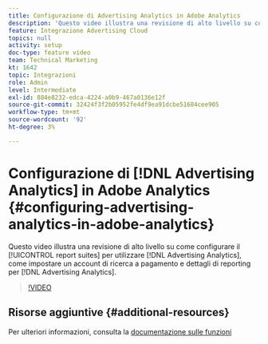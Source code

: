 ```yaml
---
title: Configurazione di Advertising Analytics in Adobe Analytics
description: 'Questo video illustra una revisione di alto livello su come configurare le suite di rapporti per utilizzare Advertising Analytics, come impostare un account di ricerca a pagamento e i dettagli di reporting per Advertising Analytics. '
feature: Integrazione Advertising Cloud
topics: null
activity: setup
doc-type: feature video
team: Technical Marketing
kt: 1642
topic: Integrazioni
role: Admin
level: Intermediate
exl-id: 884e8232-edca-4224-a0b9-467a0136e12f
source-git-commit: 32424f3f2b05952fe4df9ea91dcbe51684cee905
workflow-type: tm+mt
source-wordcount: '92'
ht-degree: 3%

---
```


# Configurazione di [!DNL Advertising Analytics] in Adobe Analytics {#configuring-advertising-analytics-in-adobe-analytics}

Questo video illustra una revisione di alto livello su come configurare il [!UICONTROL report suites] per utilizzare [!DNL Advertising Analytics], come impostare un account di ricerca a pagamento e dettagli di reporting per [!DNL Advertising Analytics].

>[!VIDEO](https://video.tv.adobe.com/v/23119/?quality=12)

## Risorse aggiuntive {#additional-resources}

Per ulteriori informazioni, consulta la [documentazione sulle funzioni](https://docs.adobe.com/content/help/en/analytics/integration/advertising-analytics/overview.html)
